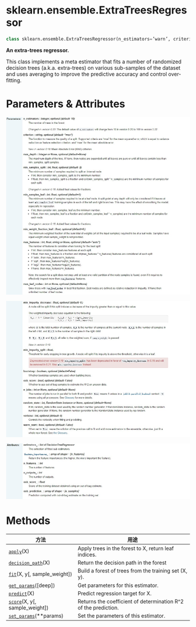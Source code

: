 # sklearn.ensemble.ExtraTreesRegressor

```python
class sklearn.ensemble.ExtraTreesRegressor(n_estimators=’warn’, criterion=’mse’, max_depth=None, min_samples_split=2, min_samples_leaf=1, min_weight_fraction_leaf=0.0, max_features=’auto’, max_leaf_nodes=None, min_impurity_decrease=0.0, min_impurity_split=None, bootstrap=False, oob_score=False, n_jobs=None, random_state=None, verbose=0, warm_start=False)
```

**An extra-trees regressor.**

This class implements a meta estimator that fits a number of randomized decision trees (a.k.a. extra-trees) on various sub-samples of the dataset and uses averaging to improve the predictive accuracy and control over-fitting.

# Parameters & Attributes

![84](https://github.com/Pythonboy/Image/blob/master/SK/a1.jpg?raw=true)

![84](https://github.com/Pythonboy/Image/blob/master/SK/a2.jpg?raw=true)

![84](https://github.com/Pythonboy/Image/blob/master/SK/a3.jpg?raw=true)



# Methods

| 方法                                                         | 用途                                                         |
| ------------------------------------------------------------ | ------------------------------------------------------------ |
| [`apply`](http://scikit-learn.org/stable/modules/generated/sklearn.ensemble.ExtraTreesRegressor.html#sklearn.ensemble.ExtraTreesRegressor.apply)(X) | Apply trees in the forest to X, return leaf indices.         |
| [`decision_path`](http://scikit-learn.org/stable/modules/generated/sklearn.ensemble.ExtraTreesRegressor.html#sklearn.ensemble.ExtraTreesRegressor.decision_path)(X) | Return the decision path in the forest                       |
| [`fit`](http://scikit-learn.org/stable/modules/generated/sklearn.ensemble.ExtraTreesRegressor.html#sklearn.ensemble.ExtraTreesRegressor.fit)(X, y[, sample_weight]) | Build a forest of trees from the training set (X, y).        |
| [`get_params`](http://scikit-learn.org/stable/modules/generated/sklearn.ensemble.ExtraTreesRegressor.html#sklearn.ensemble.ExtraTreesRegressor.get_params)([deep]) | Get parameters for this estimator.                           |
| [`predict`](http://scikit-learn.org/stable/modules/generated/sklearn.ensemble.ExtraTreesRegressor.html#sklearn.ensemble.ExtraTreesRegressor.predict)(X) | Predict regression target for X.                             |
| [`score`](http://scikit-learn.org/stable/modules/generated/sklearn.ensemble.ExtraTreesRegressor.html#sklearn.ensemble.ExtraTreesRegressor.score)(X, y[, sample_weight]) | Returns the coefficient of determination R^2 of the prediction. |
| [`set_params`](http://scikit-learn.org/stable/modules/generated/sklearn.ensemble.ExtraTreesRegressor.html#sklearn.ensemble.ExtraTreesRegressor.set_params)(**params) | Set the parameters of this estimator.                        |